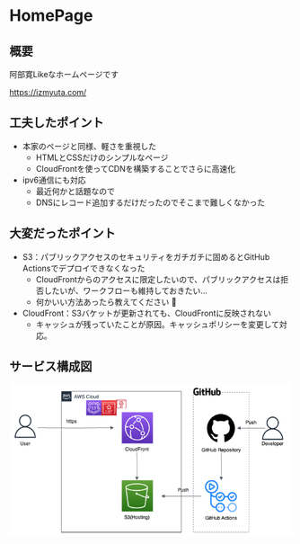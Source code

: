 # HomePage

## 概要
阿部寛Likeなホームページです

https://izmyuta.com/

## 工夫したポイント
- 本家のページと同様、軽さを重視した
  - HTMLとCSSだけのシンプルなページ
  - CloudFrontを使ってCDNを構築することでさらに高速化
- ipv6通信にも対応
  - 最近何かと話題なので
  - DNSにレコード追加するだけだったのでそこまで難しくなかった

## 大変だったポイント
- S3：パブリックアクセスのセキュリティをガチガチに固めるとGitHub Actionsでデプロイできなくなった
  - CloudFrontからのアクセスに限定したいので、パブリックアクセスは拒否したいが、ワークフローも維持しておきたい...
  - 何かいい方法あったら教えてください 🙏
- CloudFront：S3バケットが更新されても、CloudFrontに反映されない
  - キャッシュが残っていたことが原因。キャッシュポリシーを変更して対応。

## サービス構成図
![](aws.png)
